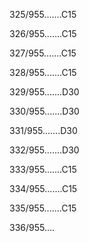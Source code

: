 325/955.......C15 


326/955.......C15 


327/955.......C15 


328/955.......C15 


329/955.......D30 


330/955.......D30 


331/955.......D30 


332/955.......D30 


333/955.......C15 


334/955.......C15 


335/955.......C15 


336/955.... 

